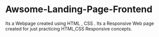 # Awsome-Landing-Page-Frontend
Its a Webpage created using HTML , CSS .
Its a Responsive Web page created for just practicing HTML,CSS Responsive concepts.
